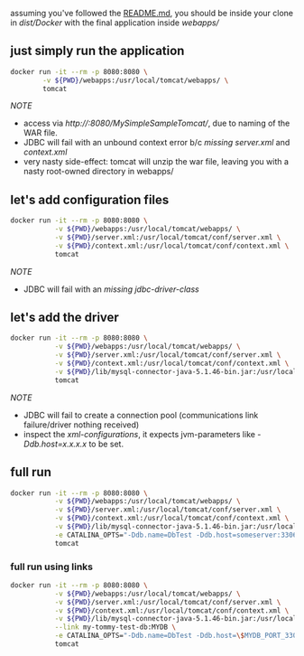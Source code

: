 
assuming you've followed the [README.md](README.md), you should be inside your clone in _dist/Docker_ with the final application inside _webapps/_

## just simply run the application
```bash
docker run -it --rm -p 8080:8080 \
        -v ${PWD}/webapps:/usr/local/tomcat/webapps/ \
        tomcat
```
>
*NOTE*
- access via _http://<IP>:8080/MySimpleSampleTomcat/_, due to naming of the WAR file.
- JDBC will fail with an unbound context error b/c *missing* _server.xml_ and _context.xml_
- very nasty side-effect: tomcat will unzip the war file, leaving you with a nasty root-owned directory in webapps/
>

## let's add configuration files
```bash
docker run -it --rm -p 8080:8080 \
           -v ${PWD}/webapps:/usr/local/tomcat/webapps/ \
           -v ${PWD}/server.xml:/usr/local/tomcat/conf/server.xml \
           -v ${PWD}/context.xml:/usr/local/tomcat/conf/context.xml \
           tomcat
```
>
*NOTE*
- JDBC will fail with an *missing* _jdbc-driver-class_
>

## let's add the driver
```bash
docker run -it --rm -p 8080:8080 \
           -v ${PWD}/webapps:/usr/local/tomcat/webapps/ \
           -v ${PWD}/server.xml:/usr/local/tomcat/conf/server.xml \
           -v ${PWD}/context.xml:/usr/local/tomcat/conf/context.xml \
           -v ${PWD}/lib/mysql-connector-java-5.1.46-bin.jar:/usr/local/tomcat/lib/myslq.jar \
           tomcat
```
>
*NOTE*
- JDBC will fail to create a connection pool (communications link failure/driver nothing received)
- inspect the _xml-configurations_, it expects jvm-parameters like _-Ddb.host=x.x.x.x_ to be set.
>

## full run
```bash
docker run -it --rm -p 8080:8080 \
           -v ${PWD}/webapps:/usr/local/tomcat/webapps/ \
           -v ${PWD}/server.xml:/usr/local/tomcat/conf/server.xml \
           -v ${PWD}/context.xml:/usr/local/tomcat/conf/context.xml \
           -v ${PWD}/lib/mysql-connector-java-5.1.46-bin.jar:/usr/local/tomcat/lib/myslq.jar \
           -e CATALINA_OPTS="-Ddb.name=DbTest -Ddb.host=someserver:3306 -Ddb.user=root -Ddb.pass=unsure" \
           tomcat
```

### full run using links
```bash
docker run -it --rm -p 8080:8080 \
           -v ${PWD}/webapps:/usr/local/tomcat/webapps/ \
           -v ${PWD}/server.xml:/usr/local/tomcat/conf/server.xml \
           -v ${PWD}/context.xml:/usr/local/tomcat/conf/context.xml \
           -v ${PWD}/lib/mysql-connector-java-5.1.46-bin.jar:/usr/local/tomcat/lib/myslq.jar \
           --link my-tommy-test-db:MYDB \
           -e CATALINA_OPTS="-Ddb.name=DbTest -Ddb.host=\$MYDB_PORT_3306_TCP_ADDR:\$MYDB_PORT_3306_TCP_PORT -Ddb.user=root -Ddb.pass=\$MYDB_ENV_MYSQL_ROOT_PASSWORD" \
           tomcat
```

